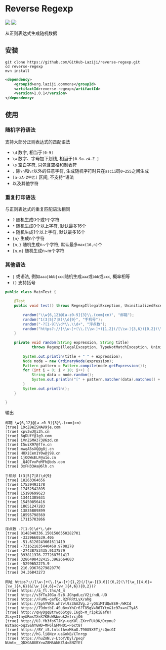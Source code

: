 # Reverse Regexp
![](https://img.shields.io/github/languages/top/github-laziji/reverse-regexp.svg?style=flat)
![](https://img.shields.io/github/stars/gitHub-laziji/reverse-regexp.svg?style=social)

从正则表达式生成随机数据

## 安装
```
git clone https://github.com/GitHub-Laziji/reverse-regexp.git
cd reverse-regexp
mvn install
```

```xml
<dependency>
    <groupId>org.laziji.commons</groupId>
    <artifactId>reverse-regexp</artifactId>
    <version>1.0.1</version>
</dependency>
```

## 使用
### 随机字符语法
支持大部分正则表达式的匹配语法
- `\d` 数字, 相当于`[0-9]`
- `\w` 数字、字母加下划线, 相当于`[0-9a-zA-Z_]`
- `\s` 空白字符, 只包含空格和制表符
- `.` 除`\n`和`\r`以外的任意字符, 生成随机字符时只在`ascii`码`0~255`之间生成
- `[a-zA-Z甲乙]` 区间, 不支持`^`语法
- 以及其他字符
### 重复打印语法
与正则表达式的重复匹配语法相同
- `?` 随机生成0个或1个字符
- `*` 随机生成0个以上字符, 默认最多16个
- `+` 随机生成1个以上字符, 默认最多16个
- `{n}` 生成n个字符
- `{n,}` 随机生成n~个字符, 默认最多`max(16,n)`个
- `{n,m}` 随机生成n~m个字符

### 其他语法
- `|` 或语法, 例如`aaa|bbb|ccc`随机生成`aaa`或`bbb`或`ccc`, 概率相等
- `()` 支持括号

```java
public class MainTest {

    @Test
    public void test() throws RegexpIllegalException, UninitializedException, TypeNotMatchException {
        
        random("\\w{6,12}@[a-z0-9]{3}\\.(com|cn)", "邮箱");
        random("1(3|5|7|8)\\d{9}", "手机号");
        random("-?[1-9]\\d*\\.\\d+", "浮点数");
        random("https?://[\\w-]+(\\.[\\w-]+){1,2}(/[\\w-]{3,6}){0,2}(\\?[\\w_]{4,6}=[\\w_]{4,6}(&[\\w_]{4,6}=[\\w_]{4,6}){0,2})?", "网址");
    }
    
    private void random(String expression, String title)
            throws RegexpIllegalException, TypeNotMatchException, UninitializedException {
        
        System.out.println(title + " " + expression);
        Node node = new OrdinaryNode(expression);
        Pattern pattern = Pattern.compile(node.getExpression());
        for (int i = 0; i < 10; i++) {
            String data = node.random();
            System.out.println("[" + pattern.matcher(data).matches() + "] " + data);
        }
        System.out.println();
    }

}
```

输出
```
邮箱 \w{6,12}@[a-z0-9]{3}\.(com|cn)
[true] 19cZ8eISNA@9je.com
[true] xpv3wJ@i3h.cn
[true] 6qDUfY@1g9.com
[true] iVnZSMA373@6zd.cn
[true] I5wiX97@ffe.cn
[true] mwqA5sXQ@g8j.cn
[true] HUXiCem1Y0w@j98.cn
[true] 1jOQWsELF@u1o.cn
[true] _Q4QTvxPeMFh@bds.com
[true] 3xFH33Aa@6lh.cn

手机号 1(3|5|7|8)\d{9}
[true] 18263364656
[true] 17539493178
[true] 17452542895
[true] 15190699623
[true] 13441385631
[true] 15450856416
[true] 18651247283
[true] 13835809899
[true] 18595798569
[true] 17115703866

浮点数 -?[1-9]\d*\.\d+
[true] 8148340336.1501586550282701
[true] -3339660539.406
[true] -51.6120243661611419
[true] -731621835440468.9708278
[true] -27438753435.9137579
[true] 393811376.777268751417
[true] 3286498432415.3962664603
[true] -5299652275.9
[true] 216.93676279820770
[true] 34.36843273

网址 https?://[\w-]+(\.[\w-]+){1,2}(/[\w-]{3,6}){0,2}(\?[\w_]{4,6}=[\w_]{4,6}(&[\w_]{4,6}=[\w_]{4,6}){0,2})?
[true] https://a_fl.thx/4_4
[true] http://v3YTuJ0Gu-5z8.JGhpdLe/V2j/ndL-UO
[true] https://FuMG-gafEc.R2FRRtLyX/ahg
[true] https://5phYVK9.wh7vl9z3AAZVg.z-yQSiMTdQw8S9-/WKCd
[true] https://T9dntbI.4Su8vxYhCr6?T85gV=R6TYtm&1c97x=nCTyA5
[true] http://qHyDgqBtYwq6Stg8.I6gb-M_ripkiEafK?ZLxy=Itny&RmsTX=X7KEuW&bwuk2=frcjO6
[true] http://UJ.Yb3foKTJKy-uqKUl.ZXrrFUk9K/Dcymu?W2tasq=oqzS&hYGWD=MF6l&FMHOi=F6ct8T
[true] https://BY_iS.tnlclAvxMkuO.T90G5XETj/cQncGI
[true] http://hG.li8Nzv.uaGokB/CTnrqp
[true] https://huZmN.v-LtoY/Dyl/peq?NUmt=__QDXG&8GBY=wZ8M&AkKZl4=8NZfEt
```